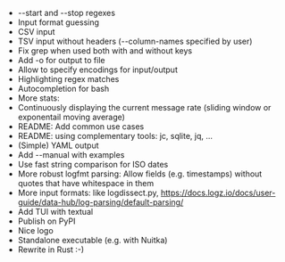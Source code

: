 - --start and --stop regexes
- Input format guessing
- CSV input
- TSV input without headers (--column-names specified by user)
- Fix grep when used both with and without keys
- Add -o for output to file
- Allow to specify encodings for input/output
- Highlighting regex matches
- Autocompletion for bash
- More stats: 
- Continuously displaying the current message rate (sliding window or exponentail moving average)
- README: Add common use cases
- README: using complementary tools: jc, sqlite, jq, ...
- (Simple) YAML output
- Add --manual with examples
- Use fast string comparison for ISO dates
- More robust logfmt parsing: Allow fields (e.g. timestamps) without quotes that have whitespace in them
- More input formats: like logdissect.py, https://docs.logz.io/docs/user-guide/data-hub/log-parsing/default-parsing/
- Add TUI with textual
- Publish on PyPI
- Nice logo
- Standalone executable (e.g. with Nuitka)
- Rewrite in Rust :-)
